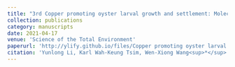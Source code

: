 ```yaml
---
title: "3rd Copper promoting oyster larval growth and settlement: Molecular insights from RNA-seq"
collection: publications
category: manuscripts
date: 2021-04-17
venue: 'Science of the Total Environment'
paperurl: 'http://ylify.github.io/files/Copper promoting oyster larval growth and settlement Molecular insights from RNA-seq.pdf'
citation: 'Yunlong Li, Karl Wah-Keung Tsim, Wen-Xiong Wang<sup>*</sup>. (2021). &quot;Copper promoting oyster larval growth and settlement: Molecular insights from RNA-seq.&quot; <i>Science of the Total Environment</i>. 784: 147159.'
---
```

